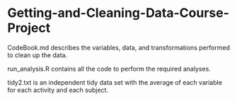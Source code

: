 # Getting-and-Cleaning-Data-Course-Project

CodeBook.md describes the variables, data, and transformations performed to clean up the data.

run_analysis.R contains all the code to perform the required analyses.

tidy2.txt is an independent tidy data set with the average of each variable for each activity and each subject.
